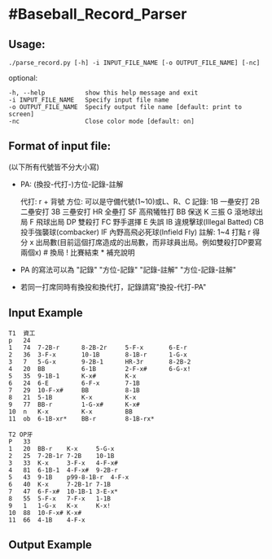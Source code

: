 #Baseball_Record_Parser
======================
Usage: 
----------
    ./parse_record.py [-h] -i INPUT_FILE_NAME [-o OUTPUT_FILE_NAME] [-nc]
    
optional:

    -h, --help           show this help message and exit
    -i INPUT_FILE_NAME   Specify input file name
    -o OUTPUT_FILE_NAME  Specify output file name [default: print to screen]
    -nc                  Close color mode [default: on]



Format of input file: 
-----------
(以下所有代號皆不分大小寫)

* PA: (換投-代打-)方位-記錄-註解
  
    代打: 
        r + 背號
    方位: 
        可以是守備代號(1~10)或L、R、C
    記錄: 
        1B  一壘安打
        2B  二壘安打
        3B  三壘安打
        HR  全壘打
        SF  高飛犧牲打
        BB  保送
        K   三振
        G   滾地球出局
        F   飛球出局
        DP  雙殺打
        FC  野手選擇
        E   失誤
        IB  違規擊球(Illegal Batted)
        CB  投手強襲球(combacker)
        IF  內野高飛必死球(Infield Fly)
    註解: 
        1~4 打點
        r   得分
        x   出局數(目前這個打席造成的出局數，而非球員出局。例如雙殺打DP要寫兩個x)
        #   換局
        !   比賽結束
        *   補充說明
        
        
* PA 的寫法可以為 
        "記錄"
        "方位-記錄"
        "記錄-註解"
        "方位-記錄-註解"

* 若同一打席同時有換投和換代打，記錄請寫"換投-代打-PA"


Input Example
----------

    T1  資工
    p   24
    1   74  7-2B-r      8-2B-2r     5-F-x       6-E-r
    2   36  3-F-x       10-1B       8-1B-r      1-G-x
    3   7   5-G-x       9-2B-1      HR-3r       8-2B-2
    4   20  BB          6-1B        2-F-x#      6-G-x!
    5   35  9-1B-1      K-x#        K-x
    6   24  6-E         6-F-x       7-1B
    7   29  10-F-x#     BB          8-1B
    8   21  5-1B        K-x         K-x
    9   77  BB-r        1-G-x#      K-x#
    10  n   K-x         K-x         BB
    11  ob  6-1B-xr*    BB-r        8-1B-rx*

    T2 OP牙
    P   33
    1   20  BB-r    K-x     5-G-x
    2   25  7-2B-1r 7-2B    10-1B
    3   33  K-x     3-F-x   4-F-x#
    4   81  6-1B-1  4-F-x#  9-2B-r
    5   43  9-1B    p99-8-1B-r  4-F-x
    6   40  K-x     7-2B-1r 7-1B
    7   47  6-F-x#  10-1B-1 3-E-x*
    8   55  5-F-x   7-F-x   1-1B
    9   1   1-G-x   K-x     K-x!
    10  88  10-F-x# K-x#    
    11  66  4-1B    4-F-x

Output Example
-------------
